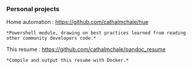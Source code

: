 ### Personal projects

Home automation
:   https://github.com/cathalmchale/hue

    *Powershell module, drawing on best practices learned from reading other community developers code.*

This resume
:   https://github.com/cathalmchale/pandoc_resume

    *Compile and output this resume with Docker.*
